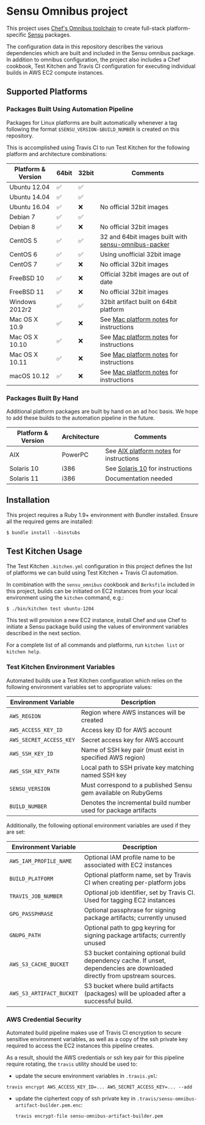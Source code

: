 Sensu Omnibus project
=====================
This project uses [Chef's Omnibus toolchain](https://github.com/chef/omnibus) to
create full-stack platform-specific [Sensu](https://sensuapp.org) packages.

The configuration data in this repository describes the various dependencies
which are built and included in the Sensu omnibus package. In addition to
omnibus configuration, the project also includes a Chef cookbook, Test
Kitchen and Travis CI configuration for executing individual builds in AWS EC2
compute instances.

## Supported Platforms

### Packages Built Using Automation Pipeline

Packages for Linux platforms are built automatically whenever a tag following
the format `$SENSU_VERSION-$BUILD_NUMBER` is created on this repository.

This is accomplished using Travis CI to run Test Kitchen for the following
platform and architecture combinations:

| Platform & Version | 64bit | 32bit | Comments                 |
|--------------------|-------|-------|--------------------------|
| Ubuntu 12.04       | ✅     | ✅     |                          |
| Ubuntu 14.04       | ✅     | ✅     |                          |
| Ubuntu 16.04       | ✅     | ❌     | No official 32bit images |
| Debian 7           | ✅     | ✅     |                          |
| Debian 8           | ✅     | ❌     | No official 32bit images |
| CentOS 5           | ✅     | ✅     | 32 and 64bit images built with [sensu-omnibus-packer](https://github.com/sensu/sensu-omnibus-packer) |
| CentOS 6           | ✅     | ✅     | Using unofficial 32bit image |
| CentOS 7           | ✅     | ❌     | No official 32bit images |
| FreeBSD 10         | ✅     | ❌     | Official 32bit images are out of date |
| FreeBSD 11         | ✅     | ❌     | No official 32bit images |
| Windows 2012r2     | ✅     | ✅     | 32bit artifact built on 64bit platform |
| Mac OS X 10.9      | ✅     | ❌     | See [Mac platform notes](platform-docs/MAC_OS_X.md) for instructions |
| Mac OS X 10.10     | ✅     | ❌     | See [Mac platform notes](platform-docs/MAC_OS_X.md) for instructions |
| Mac OS X 10.11     | ✅     | ❌     | See [Mac platform notes](platform-docs/MAC_OS_X.md) for instructions |
| macOS 10.12        | ✅     | ❌     | See [Mac platform notes](platform-docs/MAC_OS_X.md) for instructions |

### Packages Built By Hand

Additional platform packages are built by hand on an ad hoc basis. We hope to
add these builds to the automation pipeline in the future.

| Platform & Version | Architecture | Comments                                                        |
|--------------------|--------------|-----------------------------------------------------------------|
| AIX                | PowerPC      | See [AIX platform notes](platform-docs/AIX.md) for instructions |
| Solaris 10         | i386         | See [Solaris 10](platform-docs/SOLARIS_10.md) for instructions  |
| Solaris 11         | i386         | Documentation needed                                            |

## Installation

This project requires a Ruby 1.9+ environment with Bundler installed. Ensure all
the required gems are installed:

```shell
$ bundle install --binstubs
```

## Test Kitchen Usage

The Test Kitchen `.kitchen.yml` configuration in this project defines the
list of platforms we can build using Test Kitchen + Travis CI automation.

In combination with the `sensu_omnibus` cookbook and `Berksfile` included in
this project, builds can be initiated on EC2 instances from your local
environment using the `kitchen` command, e.g.:

```shell
$ ./bin/kitchen test ubuntu-1204
```

This test will provision a new EC2 instance, install Chef and use Chef to
initiate a Sensu package build using the values of environment variables
described in the next section.

For a complete list of all commands and platforms, run `kitchen list` or
`kitchen help`.

### Test Kitchen Environment Variables

Automated builds use a Test Kitchen configuration which relies on the following
environment variables set to appropriate values:

| Environment Variable    | Description                                                     |
|-------------------------|-----------------------------------------------------------------|
| `AWS_REGION`            | Region where AWS instances will be created                      |
| `AWS_ACCESS_KEY_ID`     | Access key ID for AWS account                                   |
| `AWS_SECRET_ACCESS_KEY` | Secret access key for AWS account                               |
| `AWS_SSH_KEY_ID`        | Name of SSH key pair (must exist in specified AWS region)       |
| `AWS_SSH_KEY_PATH`      | Local path to SSH private key matching named SSH key            |
| `SENSU_VERSION`         | Must correspond to a published Sensu gem available on RubyGems  |
| `BUILD_NUMBER`          | Denotes the incremental build number used for package artifacts |

Additionally, the following optional environment variables are used if they are set:

| Environment Variable    | Description                                                                  |
|--------------------------|------------------------------------------------------------------------------|
| `AWS_IAM_PROFILE_NAME`   | Optional IAM profile name to be associated with EC2 instances                |
| `BUILD_PLATFORM`         | Optional platform name, set by Travis CI  when creating per-platform jobs    |
| `TRAVIS_JOB_NUMBER`      | Optional job identifier, set by Travis CI. Used for tagging EC2 instances    |
| `GPG_PASSPHRASE`         | Optional passphrase for signing package artifacts; currently unused          |
| `GNUPG_PATH`             | Optional path to gpg keyring for signing package artifacts; currently unused |
| `AWS_S3_CACHE_BUCKET`    | S3 bucket containing optional build dependency cache. If unset, dependencies are downloaded directly from upstream sources. |
| `AWS_S3_ARTIFACT_BUCKET` | S3 bucket where build artifacts (packages) will be uploaded after a successful build. |

### AWS Credential Security

Automated build pipeline makes use of Travis CI encryption to secure sensitive
environment variables, as well as a copy of the ssh private key required to
access the EC2 instances this pipeline creates.

As a result, should the AWS credentials or ssh key pair for this pipeline require
rotating, the `travis` utility should be used to:

* update the secure environment variables in `.travis.yml`:

 `travis encrypt AWS_ACCESS_KEY_ID=... AWS_SECRET_ACCESS_KEY=... --add`

* update the ciphertext copy of ssh private key in `.travis/sensu-omnibus-artifact-builder.pem.enc`:

  `travis encrypt-file sensu-omnibus-artifact-builder.pem`
